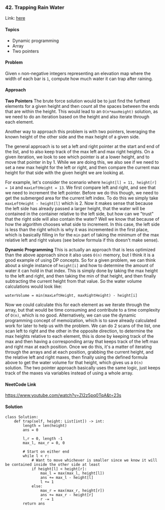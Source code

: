### 42. Trapping Rain Water

Link: [here](https://leetcode.com/problems/trapping-rain-water/description/)

#### Topics
- Dynamic programming 
- Array
- Two pointers

#### Problem
Given `n` non-negative integers representing an elevation map where the width of each bar is `1`, compute how much water it can trap after raining.

#### Approach
**Two Pointers**
The brute force solution would be to just find the furthest elements for a given height and then count all the spaces between the ends that are within the height. This would lead to an `O(n*maxHeight)` solution, as we need to do an iteration based on the height and also iterate through each element.

Another way to approach this problem is with two pointers, leveraging the known height of the other side and the max height of a given side.

The general approach is to set a left and right pointer at the start and end of the list, and to also keep track of the max left and max right heights. On a given iteration, we look to see which pointer is at a lower height, and to move that pointer in by 1. While we are doing this, we also see if we need to set a new max height for the left or right, and then compare the current max height for that side with the given height we are looking at. 

For example, let's consider the scenario where `height[l] = 11, height[r] = 14` and `maxLeftHeight = 13`. We first compare left and right, and see that we need to increment the left pointer. Before we do this though, we need to get the submerged area for the current left index. To do this we simply take `maxLeftHeight - height[l]` which is 2. Now it makes sense that because the left side has already passed a larger height, that the water will be contained in the container relative to the left side, but how can we "trust" that the right side will also contain the water? Well we know that because of how the algorithm chooses what side to increment. In this case, the left side is less than the right which is why it was incremented in the first place, which is basically filling in for the `min` part of taking the minimum of the max relative left and right values (see below formula if this doesn't make sense). 

**Dynamic Programming**
This is actually an approach that is less optimized than the above approach since it also uses `O(n)` memory, but I think it is a good example of using DP concepts.
So for a given problem, we can think about a single instance of `height[i]` and how to determine the amount of water it can hold in that index. This is simply done by taking the max height to the left and right, and then taking the min of that height, and then finally subtracting the current height from that value. So the water volume calculations would look like:
```
waterVolume = min(maxLeftHeight, maxRightHeight) - height[i]
```
Now we could calculate this for each element as we iterate through the array, but that would be time consuming and contribute to a time complexity of `O(n)`, which is no good. 
Alternatively, we can use the dynamic programming concept of memoization, which is to save already calculated work for later to help us with the problem. 
We can do 2 scans of the list, one scan left to right and the other in the opposite direction, to determine the max heights relative to each element, this is done by keeping track of the max and then having a corresponding array that keeps track of the left max and right max at each position. Once we do this, it's a matter of iterating through the arrays and at each position, grabbing the current height, and the relative left and right maxes, then finally using the defined formula above to get the water volume for that height, which gives us a `O(n)` solution. The two pointer approach basically uses the same logic, just keeps track of the maxes via variables instead of using a whole array. 
#### NeetCode Link
https://www.youtube.com/watch?v=ZI2z5pq0TqA&t=23s

#### Solution
```
class Solution:
    def trap(self, height: List[int]) -> int:
        length = len(height)
        ans = 0

        l,r = 0, length -1
        max_l, max_r = 0, 0

        # Start on either end
        while l < r:
            # Want to move whichever is smaller since we know it will be contained inside the other side at least
            if height[l] < height[r]:
                max_l = max(max_l, height[l])
                ans += max_l - height[l]
                l += 1
            else:
                max_r = max(max_r, height[r])
                ans += max_r - height[r]
                r -= 1
        return ans
```

